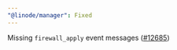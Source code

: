 ```yaml
---
"@linode/manager": Fixed
---
```


Missing `firewall_apply` event messages ([#12685](https://github.com/linode/manager/pull/12685))
